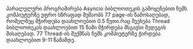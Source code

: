პარალელური პროგრამირება Asyncio ბიბლიოთეკის გამოყენებით ჩემს კომპიუტერზე უფრო სწრაფად მუშაობს 77 page-ის წამოსაღებად, რომელზეც მჭირდება დაახლოებით 0.5 წუთი.რაც შეეხება Thread ბიბლიოთეკას დაახლოებით 15 წამი მჭირდება მსგავსი შედეგის მისაღებად. 77 Thread-ის შექმნას ჩემს კომპიუტერზე ჭირდება დაახლოებით 9-11 წამამდე.